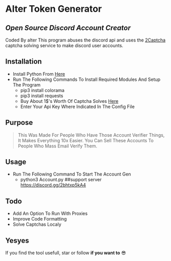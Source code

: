 # Alter Token Generator 
## _Open Source Discord Account Creator_
Coded By alter 
This program abuses the discord api and uses the [2Captcha](https://2captcha.com?from=11240415) captcha solving service to make discord user accounts.

## Installation

- Install Python From [Here](https://python.org)
- Run The Following Commands To Install Required Modules And Setup The Program
    - pip3 install colorama
    - pip3 install requests
    - Buy About 1$'s Worth Of Captcha Solves [Here](https://2captcha.com?from=11240415)
    - Enter Your Api Key Where Indicated In The Config File

## Purpose
> This Was Made For People Who Have Those Account Verifier Things, It Makes Everything 10x Easier.
> You Can Sell These Accounts To People Who Mass Email Verify Them.

## Usage
- Run The Following Command To Start The Account Gen
    - python3 Account.py
##support server https://discord.gg/2bhtxp5kA4
## Todo
- Add An Option To Run With Proxies
- Improve Code Formatting
- Solve Captchas Localy

## Yesyes
If you find the tool usefull, star or follow __if you want to__ :sunglasses: 
